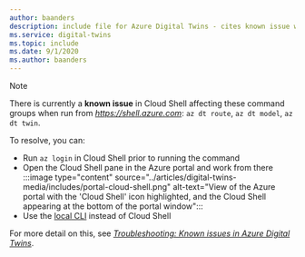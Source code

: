 ```yaml
---
author: baanders
description: include file for Azure Digital Twins - cites known issue with Cloud Shell authentication
ms.service: digital-twins
ms.topic: include
ms.date: 9/1/2020
ms.author: baanders
---
```


>[!NOTE]
>There is currently a **known issue** in Cloud Shell affecting these command groups when run from *https://shell.azure.com*: `az dt route`, `az dt model`, `az dt twin`.
>
>To resolve, you can:
> * Run `az login` in Cloud Shell prior to running the command
> * Open the Cloud Shell pane in the Azure portal and work from there
>  :::image type="content" source="../articles/digital-twins-media/includes/portal-cloud-shell.png" alt-text="View of the Azure portal with the 'Cloud Shell' icon highlighted, and the Cloud Shell appearing at the bottom of the portal window":::
> * Use the [local CLI](https://docs.microsoft.com/cli/azure/install-azure-cli?view=azure-cli-latest) instead of Cloud Shell
>
>For more detail on this, see [*Troubleshooting: Known issues in Azure Digital Twins*](../articles/digital-twins/troubleshoot-known-issues.md#400-client-error-bad-request-in-cloud-shell).
